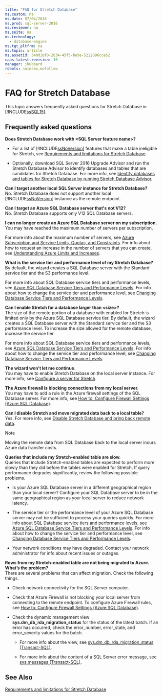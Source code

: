 ```yaml
---
title: "FAQ for Stretch Database"
ms.custom: na
ms.date: 07/04/2016
ms.prod: sql-server-2016
ms.reviewer: na
ms.suite: na
ms.technology: 
  - database-engine
ms.tgt_pltfrm: na
ms.topic: article
ms.assetid: 340d18f0-2634-45f5-be9e-5212096cce62
caps.latest.revision: 10
manager: jhubbard
robots: noindex,nofollow
---
```

# FAQ for Stretch Database
This topic answers frequently asked questions for Stretch Database in [!INCLUDE[ssSQL15](../../Topics/TopicNameContainA/includes/ssSQL15_md.md)].  
  
## Frequently asked questions  
 **Does Stretch Database work with <SQL Server feature name\>?**  
 -   For a list of [!INCLUDE[ssNoVersion](../../Topics/TopicNameContainA/includes/ssNoVersion_md.md)] features that make a table ineligible for Stretch, see [Requirements and limitations for Stretch Database](../../Topics/TopicNameNotContainA/Requirements-and-limitations-for-Stretch-Database.md).  
  
-   Optionally, download SQL Server 2016 Upgrade Advisor and run the Stretch Database Advisor to identify databases and tables that are candidates for Stretch Database. For more info, see [Identify databases and tables for Stretch Database by running Stretch Database Advisor](../../Topics/TopicNameNotContainA/Identify-databases-and-tables-for-Stretch-Database-by-running-Stretch-Database-Advisor.md).  
  
 **Can I target another local SQL Server instance for Stretch Database?**  
 No. Stretch Database does not support another local [!INCLUDE[ssNoVersion](../../Topics/TopicNameContainA/includes/ssNoVersion_md.md)] instance as the remote endpoint.  
  
 **Can I target an Azure SQL Database server that's not V12?**  
 No. Stretch Database supports only V12 SQL Database servers.  
  
 **I can no longer create an Azure SQL Database server on my subscription.**  
 You may have reached the maximum number of servers per subscription.  
  
 For more info about the maximum number of servers, see [Azure Subscription and Service Limits, Quotas, and Constraints](http://azure.microsoft.com/documentation/articles/azure-subscription-service-limits/). For info about how to request an increase in the number of servers that you can create, see [Understanding Azure Limits and Increases](http://azure.microsoft.com/blog/2014/06/04/azure-limits-quotas-increase-requests/).  
  
 **What is the service tier and performance level of my Stretch Database?**  
 By default, the wizard creates a SQL Database server with the Standard service tier and the S3 performance level.  
  
 For more info about SQL Database service tiers and performance levels, see [Azure SQL Database Service Tiers and Performance Levels](https://msdn.microsoft.com/library/azure/dn741336.aspx). For info about how to change the service tier and performance level, see [Changing Database Service Tiers and Performance Levels](https://msdn.microsoft.com/en-us/library/azure/dn369872.aspx).  
  
 **Can I enable Stretch for a database larger than <size\>?**  
 The size of the remote portion of a database with enabled for Stretch is limited only by the Azure SQL Database service tier. By default, the wizard creates a SQL Database server with the Standard service tier and the S3 performance level. To increase the size allowed for the remote database, increase the service tier.  
  
 For more info about SQL Database service tiers and performance levels, see [Azure SQL Database Service Tiers and Performance Levels](https://msdn.microsoft.com/library/azure/dn741336.aspx). For info about how to change the service tier and performance level, see [Changing Database Service Tiers and Performance Levels](https://msdn.microsoft.com/en-us/library/azure/dn369872.aspx).  
  
 **The wizard won't let me continue.**  
 You may have to enable Stretch Database on the local server instance. For more info, see [Configure a server for Stretch](../../Topics/TopicNameContainA/Configure-a-server-for-Stretch.md).  
  
 **The Azure firewall is blocking connections from my local server.**  
 You may have to add a rule in the Azure firewall settings of the SQL Database server. For more info, see [How to: Configure Firewall Settings (Azure SQL Database)](https://msdn.microsoft.com/library/azure/jj553530.aspx).  
  
 **Can I disable Stretch and move migrated data back to a local table?**  
 Yes. For more info, see [Disable Stretch Database and bring back remote data](../../Topics/TopicNameNotContainA/Disable-Stretch-Database-and-bring-back-remote-data.md).  
  
> [!NOTE]  
>  Moving the remote data from SQL Database back to the local server incurs Azure data transfer costs.  
  
 **Queries that include my Stretch-enabled table are slow.**  
 Queries that include Stretch-enabled tables are expected to perform more slowly than they did before the tables were enabled for Stretch. If query performance degrades significantly, review the following possible problems.  
  
-   Is your Azure SQL Database server in a different geographical region than your local server? Configure your SQL Database server to be in the same geographical region as your local server to reduce network latency.  
  
-   The service tier or the performance level of your Azure SQL Database server may not be sufficient to process your queries quickly. For more info about SQL Database service tiers and performance levels, see [Azure SQL Database Service Tiers and Performance Levels](https://msdn.microsoft.com/library/azure/dn741336.aspx). For info about how to change the service tier and performance level, see [Changing Database Service Tiers and Performance Levels](https://msdn.microsoft.com/en-us/library/azure/dn369872.aspx).  
  
-   Your network conditions may have degraded. Contact your network administrator for info about recent issues or outages.  
  
 **Rows from my Stretch-enabled table are not being migrated to Azure. What’s the problem?**  
 There are several problems that can affect migration. Check the following things.  
  
-   Check network connectivity for the SQL Server computer.  
  
-   Check that Azure Firewall is not blocking your local server from connecting to the remote endpoint. To configure Azure Firewall rules, see [How to: Configure Firewall Settings (Azure SQL Database)](https://msdn.microsoft.com/en-us/library/azure/jj553530.aspx).  
  
-   Check the dynamic management view **sys.dm_db_rda_migration_status** for the status of the latest batch. If an error has occurred, check the error_number, error_state, and error_severity values for the batch.  
  
    -   For more info about the view, see [sys.dm_db_rda_migration_status (Transact-SQL)](assetId:///faf3901c-a0e0-4e0c-8b1b-86d9f15f34dd).  
  
    -   For more info about the content of a SQL Server error message, see [sys.messages (Transact-SQL)](assetId:///8c16ecdf-68f4-4a2a-b594-086e3344e58a).  
  
## See Also  
 [Requirements and limitations for Stretch Database](../../Topics/TopicNameNotContainA/Requirements-and-limitations-for-Stretch-Database.md)